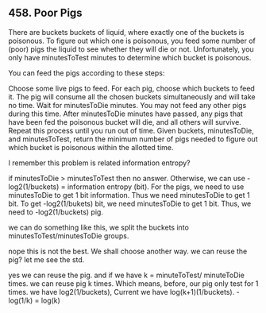 ## 458. Poor Pigs

There are buckets buckets of liquid, where exactly one of the buckets is poisonous. To figure out which one is poisonous, you feed some number of (poor) pigs the liquid to see whether they will die or not. Unfortunately, you only have minutesToTest minutes to determine which bucket is poisonous.

You can feed the pigs according to these steps:

Choose some live pigs to feed.
For each pig, choose which buckets to feed it. The pig will consume all the chosen buckets simultaneously and will take no time.
Wait for minutesToDie minutes. You may not feed any other pigs during this time.
After minutesToDie minutes have passed, any pigs that have been fed the poisonous bucket will die, and all others will survive.
Repeat this process until you run out of time.
Given buckets, minutesToDie, and minutesToTest, return the minimum number of pigs needed to figure out which bucket is poisonous within the allotted time.

I remember this problem is related information entropy?

if minutesToDie > minutesToTest then no answer. Otherwise, we can use -log2(1/buckets) = information entropy  (bit). For the pigs, we need to use minutesToDie to get 1 bit information. Thus we need minutesToDie to get 1 bit. To get -log2(1/bukets) bit, we need minutesToDie to get 1 bit. Thus, we need to -log2(1/buckets) pig.

we can do something like this, we split the buckets into minutesToTest/minutesToDie groups.

nope this is not the best. We shall choose another way. we can reuse the pig? let me see the std.

yes we can reuse the pig. and if we have k = minuteToTest/ minuteToDie times. we can reuse pig k times. Which means, before, our pig only test for 1 times. we have log2(1/buckets), Current we have log(k+1)(1/buckets). -log(1/k) = log(k)
 
